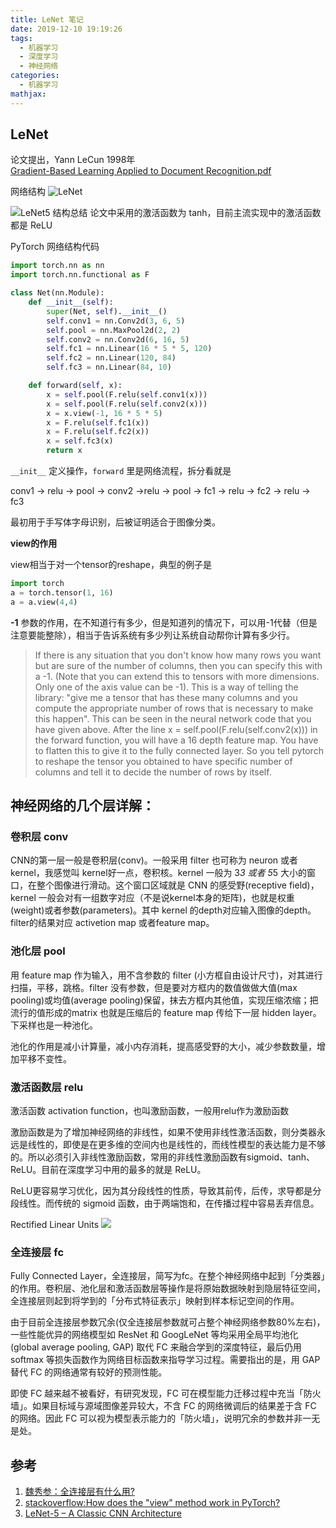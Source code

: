 ```yaml
---
title: LeNet 笔记
date: 2019-12-10 19:19:26
tags:
  - 机器学习
  - 深度学习
  - 神经网络
categories:
  - 机器学习
mathjax:
---
```

## LeNet
论文提出，Yann LeCun 1998年  
[Gradient-Based Learning Applied to Document Recognition.pdf](http://yann.lecun.com/exdb/publis/pdf/lecun-01a.pdf)

网络结构
![LeNet](https://i.loli.net/2019/12/10/Do7F938hGXu2QJt.png)


![LeNet5 结构总结](https://i.loli.net/2019/12/19/LWsHUaEjAYxyd4b.png)
论文中采用的激活函数为 tanh，目前主流实现中的激活函数都是 ReLU

PyTorch 网络结构代码

```python
import torch.nn as nn
import torch.nn.functional as F

class Net(nn.Module):
    def __init__(self):
        super(Net, self).__init__()
        self.conv1 = nn.Conv2d(3, 6, 5)
        self.pool = nn.MaxPool2d(2, 2)
        self.conv2 = nn.Conv2d(6, 16, 5)
        self.fc1 = nn.Linear(16 * 5 * 5, 120)
        self.fc2 = nn.Linear(120, 84)
        self.fc3 = nn.Linear(84, 10)

    def forward(self, x):
        x = self.pool(F.relu(self.conv1(x)))
        x = self.pool(F.relu(self.conv2(x)))
        x = x.view(-1, 16 * 5 * 5)
        x = F.relu(self.fc1(x))
        x = F.relu(self.fc2(x))
        x = self.fc3(x)
        return x
```

`__init__` 定义操作，`forward` 里是网络流程，拆分看就是

conv1 -> relu -> pool -> conv2 ->relu -> pool -> fc1 -> relu -> fc2 -> relu -> fc3

最初用于手写体字母识别，后被证明适合于图像分类。

**view的作用**

view相当于对一个tensor的reshape，典型的例子是

```python
import torch
a = torch.tensor(1, 16)
a = a.view(4,4)
```

**-1** 参数的作用，在不知道行有多少，但是知道列的情况下，可以用-1代替（但是注意要能整除），相当于告诉系统有多少列让系统自动帮你计算有多少行。
> If there is any situation that you don't know how many rows you want but are sure of the number of columns, then you can specify this with a -1. (Note that you can extend this to tensors with more dimensions. Only one of the axis value can be -1). This is a way of telling the library: "give me a tensor that has these many columns and you compute the appropriate number of rows that is necessary to make this happen".
> This can be seen in the neural network code that you have given above. After the line x = self.pool(F.relu(self.conv2(x))) in the forward function, you will have a 16 depth feature map. You have to flatten this to give it to the fully connected layer. So you tell pytorch to reshape the tensor you obtained to have specific number of columns and tell it to decide the number of rows by itself.




## 神经网络的几个层详解：
### 卷积层 conv
CNN的第一层一般是卷积层(conv)。一般采用 filter 也可称为 neuron 或者 kernel，我感觉叫 kernel好一点，卷积核。kernel 一般为 3*3 或者 5*5 大小的窗口，在整个图像进行滑动。这个窗口区域就是 CNN 的感受野(receptive field)， kernel 一般会对有一组数字对应（不是说kernel本身的矩阵)，也就是权重(weight)或者参数(parameters)。其中 kernel 的depth对应输入图像的depth。filter的结果对应 activetion map 或者feature map。

### 池化层 pool
用 feature map 作为输入，用不含参数的 filter (小方框自由设计尺寸)，对其进行扫描，平移，跳格。filter 没有参数，但是要对方框内的数值做做大值(max pooling)或均值(average pooling)保留，抹去方框内其他值，实现压缩浓缩；把流行的值形成的matrix 也就是压缩后的 feature map 传给下一层 hidden layer。
下采样也是一种池化。

池化的作用是减小计算量，减小内存消耗，提高感受野的大小，减少参数数量，增加平移不变性。

### 激活函数层 relu
激活函数 activation function，也叫激励函数，一般用relu作为激励函数

激励函数是为了增加神经网络的非线性，如果不使用非线性激活函数，则分类器永远是线性的，即使是在更多维的空间内也是线性的，而线性模型的表达能力是不够的。所以必须引入非线性激励函数，常用的非线性激励函数有sigmoid、tanh、ReLU。目前在深度学习中用的最多的就是 ReLU。

ReLU更容易学习优化，因为其分段线性的性质，导致其前传，后传，求导都是分段线性。而传统的 sigmoid 函数，由于两端饱和，在传播过程中容易丢弃信息。

Rectified Linear Units
![](https://i.loli.net/2019/12/10/dnZh3HFN7eVUbzq.png)
### 全连接层 fc
Fully Connected Layer，全连接层，简写为fc。在整个神经网络中起到「分类器」的作用。卷积层、池化层和激活函数层等操作是将原始数据映射到隐层特征空间，全连接层则起到将学到的「分布式特征表示」映射到样本标记空间的作用。

由于目前全连接层参数冗余(仅全连接层参数就可占整个神经网络参数80%左右)，一些性能优异的网络模型如 ResNet 和 GoogLeNet 等均采用全局平均池化(global average pooling, GAP) 取代 FC 来融合学到的深度特征，最后仍用 softmax 等损失函数作为网络目标函数来指导学习过程。需要指出的是，用 GAP 替代 FC 的网络通常有较好的预测性能。

即使 FC 越来越不被看好，有研究发现，FC 可在模型能力迁移过程中充当「防火墙」。如果目标域与源域图像差异较大，不含 FC 的网络微调后的结果差于含 FC 的网络。因此 FC 可以视为模型表示能力的「防火墙」，说明冗余的参数并非一无是处。



## 参考

1. [魏秀参：全连接层有什么用?](https://www.zhihu.com/question/41037974)
2. [stackoverflow:How does the "view" method work in PyTorch?](https://stackoverflow.com/questions/42479902/how-does-the-view-method-work-in-pytorch)
3. [LeNet-5 – A Classic CNN Architecture](https://engmrk.com/lenet-5-a-classic-cnn-architecture/)
